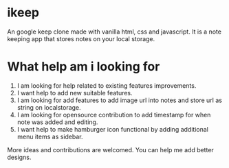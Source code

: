 # ikeep
An google keep clone made with vanilla html, css and javascript. It is a note keeping app that stores notes on your local storage. 
# What help am i looking for
1. I am looking for help related to existing features improvements.
2. I want help to add new suitable features.
3. I am looking for add features to add image url into notes and store url as string on localstorage.
4. I am looking for opensource contribution to add timestamp for when note was added and editing.
5. I want help to make hamburger icon functional by adding additional menu items as sidebar.

More ideas and contributions are welcomed. You can help me add better designs. 
